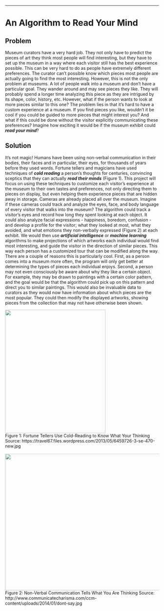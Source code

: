 ---
# An Algorithm to Read Your Mind

## Problem
Museum curators have a very hard job. They not only have to predict the pieces of art they think most people will find interesting, but they have to set up the museum in a way where each visitor still has the best experience possible. This can be very hard to do as people have extremely different preferences. The curator can’t possible know which pieces most people are actually going to find the most interesting. However, this is not the only problem at museums. A lot of people walk into a museum and don’t have a particular goal. They wander around and may see pieces they like. They will probably spend a longer time analyzing this piece as they are intrigued by its shape, color, history, etc. However, what if the person wants to look at more pieces similar to this one? The problem lies in that it’s hard to have a custom experience at a museum. If you find pieces you like, wouldn’t it be cool if you could be guided to more pieces that might interest you? And what if this could be done without the visitor explicitly communicating these preferences? Imagine how exciting it would be if the museum exhibit could **_read your mind_**? 

## Solution
It’s not magic! Humans have been using non-verbal communication in their bodies, their faces and in particular, their eyes, for thousands of years before they used words. Fortune tellers and magicians have used techniques of **_cold reading_** a person’s thoughts for centuries, convincing sceptics that they can actually **_read their minds_** (Figure 1). This project will focus on using these techniques to customize each visitor’s experience at the museum to their own tastes and preferences, not only directing them to pieces on display, but even helping them experience pieces that are hidden away in storage. Cameras are already placed all over the museum. Imagine if these cameras could track and analyze the eyes, face, and body language of every visitor that walks into the museum? The algorithm could track a visitor’s eyes and record how long they spent looking at each object. It could also analyze facial expressions - happiness, boredom, confusion - and develop a profile for the visitor; what they looked at most, what they avoided, and what emotions they non-verbally expressed (Figure 2) at each exhibit. We would then use **_artificial intelligence_** or **_machine learning_** algorithms to make projections of which artworks each individual would find most interesting, and guide the visitor in the direction of similar pieces. This way each person has a customized tour that can be modified along the way. There are a couple of reasons this is particularly cool. First, as a person comes into a museum more often, the program will only get better at determining the types of pieces each individual enjoys. Second, a person may not even consciously be aware about why they like a certain object. For example, they may be drawn to paintings with a certain color pattern, and the goal would be that the algorithm could pick up on this pattern and direct you to similar paintings. This would also be invaluable data to curators as they would now have information about which pieces are the most popular. They could then modify the displayed artworks, showing pieces from the collection that may not have otherwise been shown.

<img src="http://cla1.github.io/img/mind-reading.png"  width="329" height="404">  
<br>
Figure 1: Fortune Tellers Use Cold-Reading to Know What Your Thinking 
<br>
Source: https://travel67.files.wordpress.com/2013/05/6459726-3-se-470-new.jpg

<br>
<br>

<img src="http://cla1.github.io/img/what-you-dont-say.png"  width="513" height="447">  
  Figure 2: Non-Verbal Communication Tells What You Are Thinking  
  Source: http://www.communicatecharisma.com/ccm-content/uploads/2014/01/dont-say.jpg 
